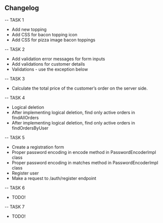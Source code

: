 ## Changelog

-- TASK 1
 * Add new topping
 * Add CSS for bacon topping icon
 * Add CSS for pizza image bacon toppings

-- TASK 2
* Add validation error messages for form inputs
* Add validations for customer details
* Validations - use the exception below

-- TASK 3
* Calculate the total price of the customer’s order on the server side.

-- TASK 4
* Logical deletion
* After implementing logical deletion, find only active orders in findAllOrders
* After implementing logical deletion, find only active orders in findOrdersByUser

-- TASK 5
* Create a registration form
* Proper password encoding in encode method in PasswordEncoderImpl class
* Proper password encoding in matches method in PasswordEncoderImpl class
* Register user
* Make a request to /auth/register endpoint

-- TASK 6
* TODO!

-- TASK 7
* TODO!
